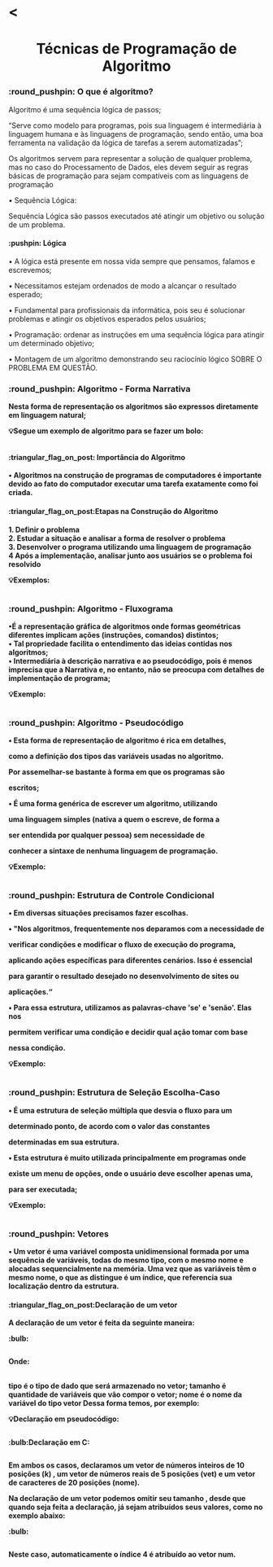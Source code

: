 # <<h1 align="center"> Técnicas de Programação de Algoritmo </h1>

<h3>:round_pushpin:	 O que é algoritmo?</h3>
<p>Algoritmo é uma sequência lógica de passos;<br>

“Serve como modelo para programas, pois sua linguagem é
intermediária à linguagem humana e às linguagens de
programação, sendo então, uma boa ferramenta na validação da
lógica de tarefas a serem automatizadas”;<br>

 Os algoritmos servem para representar a solução de qualquer problema,
mas no caso do Processamento de Dados, eles devem seguir as regras
básicas de programação para sejam compatíveis com as linguagens de
programação<br>

• Sequência Lógica:<br>

Sequência Lógica são passos executados até atingir um objetivo ou solução de um problema.<br></p>

<h4> :pushpin: Lógica</h4>
<p>• A lógica está presente em nossa vida sempre que
pensamos, falamos e escrevemos;<br>

• Necessitamos estejam ordenados de modo a alcançar o
resultado esperado;<br>

• Fundamental para profissionais da informática, pois seu é
solucionar problemas e atingir os objetivos esperados
pelos usuários;<br>

• Programação: ordenar as instruções em uma sequência
lógica para atingir um determinado objetivo;<br>

• Montagem de um algoritmo demonstrando seu raciocínio
lógico SOBRE O PROBLEMA EM QUESTÃO.<b></p>

<h3>:round_pushpin:	 Algoritmo - Forma Narrativa</h3>
<p>Nesta forma de representação os algoritmos são expressos diretamente em
linguagem natural;<br>

:bulb:Segue um exemplo de algoritmo para se fazer um bolo:<br></p>
<p><img src="https://github.com/user-attachments/assets/90af5787-6655-47fd-b440-7c1cabb7d79f" alt=""/></p>

<h4>:triangular_flag_on_post: Importância do Algoritmo</h4>

<p>• Algoritmos na construção de programas de computadores é
importante devido ao fato do computador executar uma tarefa
exatamente como foi criada.</p>

<h4>:triangular_flag_on_post:Etapas na Construção do Algoritmo</h4>
<p>1. Definir o problema<br>
2. Estudar a situação e analisar a forma de resolver o problema<br>
3. Desenvolver o programa utilizando uma linguagem de programação<br>
4 Após a implementação, analisar junto aos usuários se o problema foi resolvido<br>

:bulb:Exemplos:</p>
<p><img src="https://github.com/user-attachments/assets/e75ed7b2-cc18-4abd-afb9-461457a0a7da" alt=""/></p>

<h3>:round_pushpin:	 Algoritmo - Fluxograma</h3>
<p>•É a representação gráfica de algoritmos
onde formas geométricas diferentes
implicam ações (instruções, comandos)
distintos;<br>
• Tal propriedade facilita o entendimento
das ideias contidas nos algoritmos;<br>
• Intermediária à descrição narrativa e ao
pseudocódigo, pois é menos imprecisa
que a Narrativa e, no entanto, não se
preocupa com detalhes de
implementação de programa;<br>

:bulb:Exemplo:</p>
<p><img src="https://github.com/user-attachments/assets/df41d5f3-187e-444f-9b20-d440690653fc" alt=""/></p>

<h3>:round_pushpin:	 Algoritmo - Pseudocódigo</h3>
<p>• Esta forma de representação de algoritmo é rica em detalhes,

como a definição dos tipos das variáveis usadas no algoritmo.

Por assemelhar-se bastante à forma em que os programas são

escritos;<br>

• É uma forma genérica de escrever um algoritmo, utilizando

uma linguagem simples (nativa a quem o escreve, de forma a

ser entendida por qualquer pessoa) sem necessidade de

conhecer a sintaxe de nenhuma linguagem de programação.<br></p>

:bulb:Exemplo:</p>
<p><img src="https://github.com/user-attachments/assets/9e36d2e7-bd0b-46b7-b4a0-fb1c06776e2c" alt=""/></p>


<h3>:round_pushpin:	 Estrutura de Controle Condicional</h3>
<p>• Em diversas situações precisamos fazer escolhas.<br>

• "Nos algoritmos, frequentemente nos deparamos com a necessidade de

verificar condições e modificar o fluxo de execução do programa,

aplicando ações específicas para diferentes cenários. Isso é essencial

para garantir o resultado desejado no desenvolvimento de sites ou

aplicações.“<br>

• Para essa estrutura, utilizamos as palavras-chave 'se' e 'senão'. Elas nos

permitem verificar uma condição e decidir qual ação tomar com base

nessa condição.<br>

:bulb:Exemplo:</p>
<p><img src="https://github.com/user-attachments/assets/f225800d-e20d-4595-9534-98189bb62ea0" alt=""/></p>

<h3>:round_pushpin:	 Estrutura de Seleção Escolha-Caso</h3>
<p>• É uma estrutura de seleção múltipla que desvia o fluxo para um

determinado ponto, de acordo com o valor das constantes

determinadas em sua estrutura.<br>

• Esta estrutura é muito utilizada principalmente em programas onde

existe um menu de opções, onde o usuário deve escolher apenas uma,

para ser executada;<br>

:bulb:Exemplo:</p>
<p><img src="https://github.com/user-attachments/assets/39bed8e6-7596-4d7e-8838-be2ed51d012c" alt=""/></p>

<h3>:round_pushpin:	 Vetores</h3>
<p>• Um vetor é uma variável composta unidimensional formada por uma sequência de variáveis, todas do mesmo tipo, com o mesmo nome e alocadas sequencialmente na memória. Uma vez que as variáveis têm o mesmo nome, o que as distingue é um índice, que referencia sua localização dentro da estrutura.</p>

<h4>:triangular_flag_on_post:Declaração de um vetor</h4>
<p>A declaração de um vetor é feita da seguinte maneira:</p>

<p>:bulb:</p>
<p><img src="https://github.com/user-attachments/assets/ba38435a-70f8-48e8-adf1-09f7bd18d197" alt=""/></p>

<p>Onde:<br><br>

tipo é o tipo de dado que será armazenado no vetor;
tamanho é quantidade de variáveis que vão compor o vetor;
nome é o nome da variável do tipo vetor
Dessa forma temos, por exemplo:<br>

:bulb:Declaração em pseudocódigo:</p>
<p><img src="https://github.com/user-attachments/assets/fb3e0a7a-d757-4bcf-b50e-af1059fd0a45" alt=""/></p>

<p>:bulb:Declaração em C:</p>
<p><img src="https://github.com/user-attachments/assets/aa1f88e8-a671-442e-a38b-e9df3c2fd308" alt=""/></p>

<p>Em ambos os casos, declaramos um vetor de números inteiros de 10 posições (k) , um vetor de números reais de 5 posições (vet) e um vetor de caracteres de 20 posições (nome).<br>

Na declaração de um vetor podemos omitir seu tamanho , desde que quando seja feita a declaração, já sejam atribuídos seus valores, como no exemplo abaixo:</p>

<p>:bulb:</p>

<p><img src="https://github.com/user-attachments/assets/22da749d-b734-4717-9124-11f5a190c1de
" alt=""/></p>

<p>Neste caso, automaticamente o índice 4 é atribuído ao vetor num.</p>
